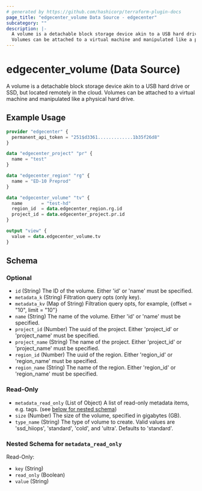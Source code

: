 ```yaml
---
# generated by https://github.com/hashicorp/terraform-plugin-docs
page_title: "edgecenter_volume Data Source - edgecenter"
subcategory: ""
description: |-
  A volume is a detachable block storage device akin to a USB hard drive or SSD, but located remotely in the cloud.
  Volumes can be attached to a virtual machine and manipulated like a physical hard drive.
---
```


# edgecenter_volume (Data Source)

A volume is a detachable block storage device akin to a USB hard drive or SSD, but located remotely in the cloud.
Volumes can be attached to a virtual machine and manipulated like a physical hard drive.

## Example Usage

```terraform
provider "edgecenter" {
  permanent_api_token = "251$d3361.............1b35f26d8"
}

data "edgecenter_project" "pr" {
  name = "test"
}

data "edgecenter_region" "rg" {
  name = "ED-10 Preprod"
}

data "edgecenter_volume" "tv" {
  name       = "test-hd"
  region_id  = data.edgecenter_region.rg.id
  project_id = data.edgecenter_project.pr.id
}

output "view" {
  value = data.edgecenter_volume.tv
}
```

<!-- schema generated by tfplugindocs -->
## Schema

### Optional

- `id` (String) The ID of the volume. Either 'id' or 'name' must be specified.
- `metadata_k` (String) Filtration query opts (only key).
- `metadata_kv` (Map of String) Filtration query opts, for example, {offset = "10", limit = "10"}
- `name` (String) The name of the volume. Either 'id' or 'name' must be specified.
- `project_id` (Number) The uuid of the project. Either 'project_id' or 'project_name' must be specified.
- `project_name` (String) The name of the project. Either 'project_id' or 'project_name' must be specified.
- `region_id` (Number) The uuid of the region. Either 'region_id' or 'region_name' must be specified.
- `region_name` (String) The name of the region. Either 'region_id' or 'region_name' must be specified.

### Read-Only

- `metadata_read_only` (List of Object) A list of read-only metadata items, e.g. tags. (see [below for nested schema](#nestedatt--metadata_read_only))
- `size` (Number) The size of the volume, specified in gigabytes (GB).
- `type_name` (String) The type of volume to create. Valid values are 'ssd_hiiops', 'standard', 'cold', and 'ultra'. Defaults to 'standard'.

<a id="nestedatt--metadata_read_only"></a>
### Nested Schema for `metadata_read_only`

Read-Only:

- `key` (String)
- `read_only` (Boolean)
- `value` (String)
